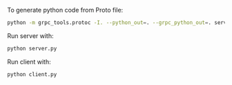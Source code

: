 To generate python code from Proto file:

```bash
python -m grpc_tools.protoc -I. --python_out=. --grpc_python_out=. service.proto
```

Run server with:
```bash
python server.py
```

Run client with:
```bash
python client.py
```

